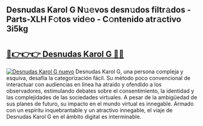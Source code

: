 ## Desnudas Karol G N𝚞𝚎vos desn𝚞dos filtr𝚊dos - Parts-XLH F𝚘tos vid𝚎o - C𝚘ntenido atr𝚊ctivo 3i5kg

# <h2><a href="http://mb3pezw.tromn.icu/?c=Desnudas+Karol+G">🔗👉👉👉 Desnudas Karol G 🔗🔗</a></h2>

[![Desnudas Karol G nuevo](https://i.imgur.com/pEAQMta.gif)](http://mb3pezw.tromn.icu/?c=Desnudas+Karol+G)
Desnudas Karol G, una persona compleja y esquiva, desafía la categorización fácil. Su método poco convencional de interactuar con audiencias en línea ha atraído y ofendido a los observadores, estimulando debates sobre el consentimiento, la identidad y las complejidades de las sociedades virtuales. A pesar de la ambigüedad de sus planes de futuro, su impacto en el mundo virtual es innegable. Armado con un espíritu inquebrantable y un atractivo innegable, el viaje de Desnudas Karol G en el ámbito digital es interminable.
